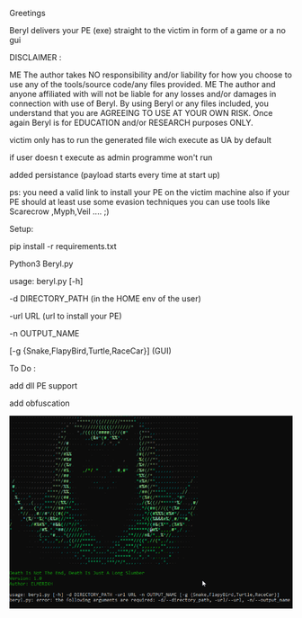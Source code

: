 Greetings

Beryl delivers your PE (exe) straight to the victim in form of a game or a no gui 

DISCLAIMER :

ME The author takes NO responsibility and/or liability for how you choose to use any of the tools/source code/any files provided. ME The author and anyone affiliated with will not be liable for any losses and/or damages in connection with use of Beryl. By using Beryl or any files included, you understand that you are AGREEING TO USE AT YOUR OWN RISK. Once again Beryl is for EDUCATION and/or RESEARCH purposes ONLY.

victim only has to run the generated file wich execute as UA by default

if user doesn t execute as admin programme won't run

added persistance (payload starts every time at start up)

ps: you need a valid link to install your PE on the victim machine
    also if your PE should at least use some evasion techniques 
    you can use tools like Scarecrow ,Myph,Veil .... ;)

Setup:

pip install -r requirements.txt 

Python3 Beryl.py

usage: beryl.py [-h] 

-d DIRECTORY_PATH (in the HOME env of the user)

-url URL (url to install your PE)

-n OUTPUT_NAME 

[-g {Snake,FlapyBird,Turtle,RaceCar}] (GUI)


To Do :

add dll PE support

add obfuscation 

![Alt text](<2023-08-31 09_57_39-Command Prompt.png>)